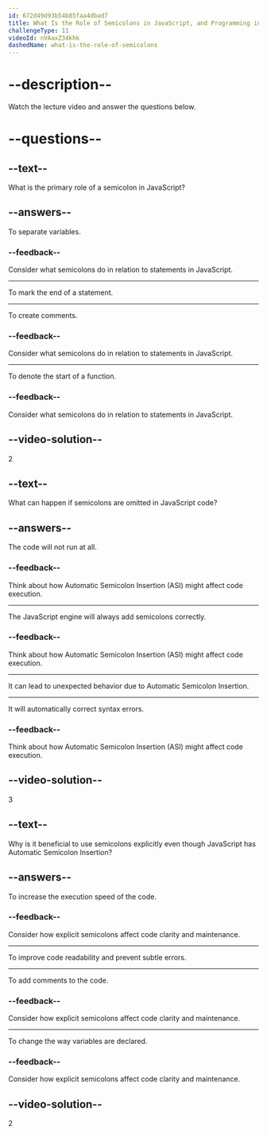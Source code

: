 ```yaml
---
id: 672d49d93b54b85faa4dbad7
title: What Is the Role of Semicolons in JavaScript, and Programming in General?
challengeType: 11
videoId: nVAaxZ34khk
dashedName: what-is-the-role-of-semicolons
---
```


# --description--

Watch the lecture video and answer the questions below.

# --questions--

## --text--

What is the primary role of a semicolon in JavaScript?

## --answers--

To separate variables.

### --feedback--

Consider what semicolons do in relation to statements in JavaScript.

---

To mark the end of a statement.

---

To create comments.

### --feedback--

Consider what semicolons do in relation to statements in JavaScript.

---

To denote the start of a function.

### --feedback--

Consider what semicolons do in relation to statements in JavaScript.

## --video-solution--

2

## --text--

What can happen if semicolons are omitted in JavaScript code?

## --answers--

The code will not run at all.

### --feedback--

Think about how Automatic Semicolon Insertion (ASI) might affect code execution.

---

The JavaScript engine will always add semicolons correctly.

### --feedback--

Think about how Automatic Semicolon Insertion (ASI) might affect code execution.

---

It can lead to unexpected behavior due to Automatic Semicolon Insertion.

---

It will automatically correct syntax errors.

### --feedback--

Think about how Automatic Semicolon Insertion (ASI) might affect code execution.

## --video-solution--

3

## --text--

Why is it beneficial to use semicolons explicitly even though JavaScript has Automatic Semicolon Insertion?

## --answers--

To increase the execution speed of the code.

### --feedback--

Consider how explicit semicolons affect code clarity and maintenance.

---

To improve code readability and prevent subtle errors.

---

To add comments to the code.

### --feedback--

Consider how explicit semicolons affect code clarity and maintenance.

---

To change the way variables are declared.

### --feedback--

Consider how explicit semicolons affect code clarity and maintenance.

## --video-solution--

2
